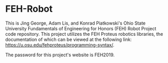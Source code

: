 # FEH-Robot
This is Jing George, Adam Lis, and Konrad Piatkowski's Ohio State University Fundamentals of Engineering for Honors (FEH) Robot Project code repository. This project utilizes the FEH Proteus robotics libraries, the documentation of which can be viewed at the following link: https://u.osu.edu/fehproteus/programming-syntax/.

The password for this project's website is FEH2019.
